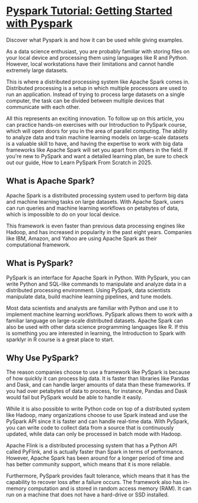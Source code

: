 # **[Pyspark Tutorial: Getting Started with Pyspark](https://www.datacamp.com/tutorial/pyspark-tutorial-getting-started-with-pyspark)**

Discover what Pyspark is and how it can be used while giving examples.

As a data science enthusiast, you are probably familiar with storing files on your local device and processing them using languages like R and Python. However, local workstations have their limitations and cannot handle extremely large datasets.

This is where a distributed processing system like Apache Spark comes in. Distributed processing is a setup in which multiple processors are used to run an application. Instead of trying to process large datasets on a single computer, the task can be divided between multiple devices that communicate with each other.

All this represents an exciting innovation. To follow up on this article, you can practice hands-on exercises with our Introduction to PySpark course, which will open doors for you in the area of parallel computing. The ability to analyze data and train machine learning models on large-scale datasets is a valuable skill to have, and having the expertise to work with big data frameworks like Apache Spark will set you apart from others in the field. If you're new to PySpark and want a detailed learning plan, be sure to check out our guide, How to Learn PySpark From Scratch in 2025.

## What is Apache Spark?

Apache Spark is a distributed processing system used to perform big data and machine learning tasks on large datasets. With Apache Spark, users can run queries and machine learning workflows on petabytes of data, which is impossible to do on your local device.

This framework is even faster than previous data processing engines like Hadoop, and has increased in popularity in the past eight years. Companies like IBM, Amazon, and Yahoo are using Apache Spark as their computational framework.

## What is PySpark?

PySpark is an interface for Apache Spark in Python. With PySpark, you can write Python and SQL-like commands to manipulate and analyze data in a distributed processing environment. Using PySpark, data scientists manipulate data, build machine learning pipelines, and tune models.

Most data scientists and analysts are familiar with Python and use it to implement machine learning workflows. PySpark allows them to work with a familiar language on large-scale distributed datasets. Apache Spark can also be used with other data science programming languages like R. If this is something you are interested in learning, the Introduction to Spark with sparklyr in R course is a great place to start.

## Why Use PySpark?

The reason companies choose to use a framework like PySpark is because of how quickly it can process big data. It is faster than libraries like Pandas and Dask, and can handle larger amounts of data than these frameworks. If you had over petabytes of data to process, for instance, Pandas and Dask would fail but PySpark would be able to handle it easily.

While it is also possible to write Python code on top of a distributed system like Hadoop, many organizations choose to use Spark instead and use the PySpark API since it is faster and can handle real-time data. With PySpark, you can write code to collect data from a source that is continuously updated, while data can only be processed in batch mode with Hadoop.

Apache Flink is a distributed processing system that has a Python API called PyFlink, and is actually faster than Spark in terms of performance. However, Apache Spark has been around for a longer period of time and has better community support, which means that it is more reliable.

Furthermore, PySpark provides fault tolerance, which means that it has the capability to recover loss after a failure occurs. The framework also has in-memory computation and is stored in random access memory (RAM). It can run on a machine that does not have a hard-drive or SSD installed.
